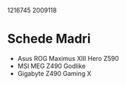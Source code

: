 1216745
2009118
# Schede Madri
- Asus ROG Maximus XIII Hero Z590
- MSI MEG Z490 Godlike
- Gigabyte Z490 Gaming X